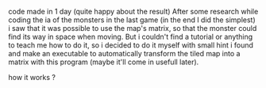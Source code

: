 code made in 1 day (quite happy about the result)
After some research while coding the ia of the monsters in the last game (in the end I did the simplest) i saw that it was possible to use the map's matrix, so that the monster could find its way in space when moving.
But i couldn't find a tutorial or anything to teach me how to do it, so i decided to do it myself with small hint i found and make an executable to automatically transform the tiled map into a matrix with this program (maybe it'll come in usefull later).

how it works ?
